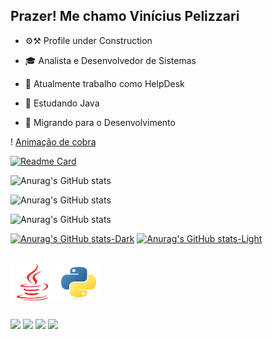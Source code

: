 ## Prazer! Me chamo Vinícius Pelizzari

- ⚙️⚒️ Profile under Construction

- 🎓 Analista e Desenvolvedor de Sistemas
- 🔭 Atualmente trabalho como HelpDesk
- 🍵 Estudando Java
- 🏹 Migrando para o Desenvolvimento

! [Animação de cobra](https://github.com/ViniciusPelizzari/ViniciusPelizzari/blob/output/github-contribution-grid-snake.svg)

[![Readme Card](https://github-readme-stats.vercel.app/api/pin/ViniciusPelizzari/anuraghazra&repo=github-readme-stats)](https://github.com/anuraghazra/github-readme-stats)

![Anurag's GitHub stats](https://github-readme-stats.vercel.app/api/ViniciusPelizzari/anuraghazra&count_private=true)

![Anurag's GitHub stats](https://github-readme-stats.vercel.app/api/ViniciusPelizzari/anuraghazra&show_icons=true)

![Anurag's GitHub stats](https://github-readme-stats.vercel.app/api/ViniciusPelizzari/anuraghazra&show_icons=true&theme=onedark)

[![Anurag's GitHub stats-Dark](https://github-readme-stats.vercel.app/api?username=anuraghazra&show_icons=true&theme=dark#gh-dark-mode-only)](https://github.com/ViniciusPelizzari/github-readme-stats#gh-dark-mode-only)
[![Anurag's GitHub stats-Light](https://github-readme-stats.vercel.app/api?username=anuraghazra&show_icons=true&theme=default#gh-light-mode-only)](https://github.com/ViniciusPelizzari/github-readme-stats#gh-light-mode-only)

<div style="display: inline_block"><br>
  <img align="center" alt="Vinicius-Js" height="60" width="70" src="https://raw.githubusercontent.com/devicons/devicon/master/icons/java/java-plain.svg">
  <img align="center" alt="Vinicius-Python" height="60" width="70" src="https://raw.githubusercontent.com/devicons/devicon/master/icons/python/python-original.svg">
</div>
  
  ##
 
<div> 
  <a href="https://www.instagram.com/v_pelizzari/" target="_blank"><img src="https://img.shields.io/badge/-Instagram-%23E4405F?style=for-the-badge&logo=instagram&logoColor=white" target="_blank"></a>
 <a href="https://discord.com/channels/@me/1031649002757824533" target="_blank"><img src="https://img.shields.io/badge/Discord-7289DA?style=for-the-badge&logo=discord&logoColor=white" target="_blank"></a> 
  <a href = "mailto:vinipelizzari2410@gmail.com"><img src="https://img.shields.io/badge/-Gmail-%23333?style=for-the-badge&logo=gmail&logoColor=white" target="_blank"></a>
  <a href="https://www.linkedin.com/in/vpelizzari/" target="_blank"><img src="https://img.shields.io/badge/-LinkedIn-%230077B5?style=for-the-badge&logo=linkedin&logoColor=white" target="_blank"></a> 
  
</div>
